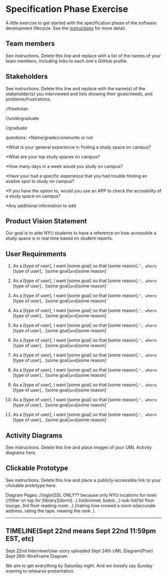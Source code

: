 # Specification Phase Exercise

A little exercise to get started with the specification phase of the software development lifecycle. See the [instructions](instructions.md) for more detail.

## Team members

See instructions. Delete this line and replace with a list of the names of your team members, including links to each one's GitHub profile.

## Stakeholders

See instructions. Delete this line and replace with the name(s) of the stakeholder(s) you interviewed and lists showing their goals/needs, and problems/frustrations.

//freshman

//undergraduate

//graduate 

questions: 
*Name/grade/communte or not

*What is your general experience in finding a study space on campus?

*What are your top study spaces on campus?

*How many days in a week would you study on campus?

*Have your had a specific experience that you had trouble finding an avaible spot to study on campus?

*If you have the option to, would you use an APP to check the accesbility of a study space on campus?

*Any additional information to add


## Product Vision Statement
Our goal is to aide NYU students to have a reference on how accessible a study space is in real time based on student reports. 

## User Requirements

1) As a [type of user], I want [some goal] so that [some reason].`", where `[type of user]`, `[some goal]` and `[some reason]`

2) As a [type of user], I want [some goal] so that [some reason].`", where `[type of user]`, `[some goal]` and `[some reason]`

3) As a [type of user], I want [some goal] so that [some reason].`", where `[type of user]`, `[some goal]` and `[some reason]`

4) As a [type of user], I want [some goal] so that [some reason].`", where `[type of user]`, `[some goal]` and `[some reason]`

5) As a [type of user], I want [some goal] so that [some reason].`", where `[type of user]`, `[some goal]` and `[some reason]`

6) As a [type of user], I want [some goal] so that [some reason].`", where `[type of user]`, `[some goal]` and `[some reason]`

7) As a [type of user], I want [some goal] so that [some reason].`", where `[type of user]`, `[some goal]` and `[some reason]`

8) As a [type of user], I want [some goal] so that [some reason].`", where `[type of user]`, `[some goal]` and `[some reason]`

9) As a [type of user], I want [some goal] so that [some reason].`", where `[type of user]`, `[some goal]` and `[some reason]`

10) As a [type of user], I want [some goal] so that [some reason].`", where `[type of user]`, `[some goal]` and `[some reason]`

11) As a [type of user], I want [some goal] so that [some reason].`", where `[type of user]`, `[some goal]` and `[some reason]`




## Activity Diagrams

See instructions. Delete this line and place images of your UML Activity diagrams here.

## Clickable Prototype

See instructions. Delete this line and place a publicly-accessible link to your clickable prototype here.

Diagram Pages:
//login(SSL ONLY?? because only NYU locations for now)
//(filter on top for [library][dorm]...) list(kimmel, bobst...)-sub list(1st floor lounge, 3rd floor reading room...)
//rating how crowed a room is(accurate address. rating the tape. viewing the rank. )

----------------------------------------------------------------
## TIMELINE(Sept 22nd means Sept 22nd 11:59pm EST, etc)
Sept 22nd Interview/User story uploaded
Sept 24th UML Diagram(Pran)
Sept 26th WireFrame Diagram 

We aim to get everything by Saturday night. 
And we loosely say Sunday evening to rehearse presentation. 

